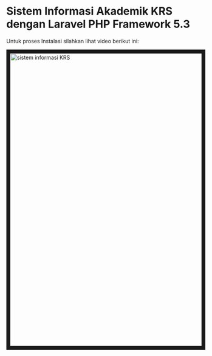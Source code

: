 # Sistem Informasi Akademik KRS dengan Laravel PHP Framework 5.3

Untuk proses Instalasi silahkan lihat video berikut ini: <br>

<a href="https://www.youtube.com/watch?v=s_DV6JGZQxw
" target="_blank"><img src="http://i.imgur.com/PcVYZpc.jpg" 
alt="sistem informasi KRS" width="1024" height="768" border="10" /></a>


